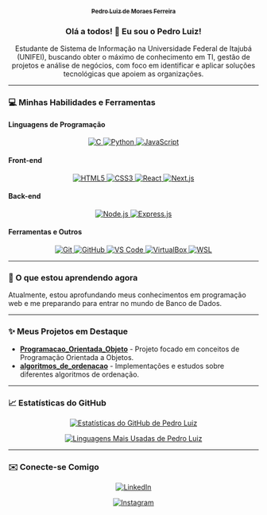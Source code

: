 <p align="center">
  <a href="https://github.com/pedrolmf33" target="_blank">
    <!--   <img src="https://avatars.githubusercontent.com/u/170816254?v=4" alt="Pedro Luiz de Moraes Ferreira" width="150" height="150" style="border-radius:50%;"> -->
    <sub><b>Pedro Luiz de Moraes Ferreira</b></sub>
  </a>
</p>

<h3 align="center">Olá a todos! 👋 Eu sou o Pedro Luiz!</h3>

<p align="center">
  Estudante de Sistema de Informação na Universidade Federal de Itajubá (UNIFEI), buscando obter o máximo de conhecimento em TI, gestão de projetos e análise de negócios, com foco em identificar e aplicar soluções tecnológicas que apoiem as organizações.
</p>

---

### 💻 Minhas Habilidades e Ferramentas

#### Linguagens de Programação
<p align="center">
  <a href="https://www.cprogramming.com/" target="_blank">
    <img src="https://img.shields.io/badge/-C-A8B9CC?style=for-the-badge&logo=c&logoColor=white" alt="C" />
  </a>
  <a href="https://www.python.org/" target="_blank">
    <img src="https://img.shields.io/badge/-Python-3776AB?style=for-the-badge&logo=python&logoColor=white" alt="Python" />
  </a>
  <a href="https://developer.mozilla.org/pt-BR/docs/Web/JavaScript" target="_blank">
    <img src="https://img.shields.io/badge/-JavaScript-F7DF1E?style=for-the-badge&logo=javascript&logoColor=black" alt="JavaScript" />
  </a>
</p>

#### Front-end
<p align="center">
  <a href="https://www.w3.org/TR/html52/" target="_blank">
    <img src="https://img.shields.io/badge/-HTML5-E34F26?style=for-the-badge&logo=html5&logoColor=white" alt="HTML5" />
  </a>
  <a href="https://www.w3.org/TR/CSS/" target="_blank">
    <img src="https://img.shields.io/badge/-CSS3-1572B6?style=for-the-badge&logo=css3&logoColor=white" alt="CSS3" />
  </a>
  <a href="https://react.dev/" target="_blank">
    <img src="https://img.shields.io/badge/-React-61DAFB?style=for-the-badge&logo=react&logoColor=black" alt="React" />
  </a>
  <a href="https://nextjs.org/" target="_blank">
    <img src="https://img.shields.io/badge/-Next.js-000000?style=for-the-badge&logo=next.js&logoColor=white" alt="Next.js" />
  </a>
</p>

#### Back-end
<p align="center">
  <a href="https://nodejs.org/en" target="_blank">
    <img src="https://img.shields.io/badge/-Node.js-339933?style=for-the-badge&logo=node.js&logoColor=white" alt="Node.js" />
  </a>
  <a href="https://expressjs.com/" target="_blank">
    <img src="https://img.shields.io/badge/-Express.js-000000?style=for-the-badge&logo=express&logoColor=white" alt="Express.js" />
  </a>
</p>

#### Ferramentas e Outros
<p align="center">
  <a href="https://git-scm.com/" target="_blank">
    <img src="https://img.shields.io/badge/-Git-F05032?style=for-the-badge&logo=git&logoColor=white" alt="Git" />
  </a>
  <a href="https://github.com/pedrolmf33" target="_blank"> <img src="https://img.shields.io/badge/-GitHub-181717?style=for-the-badge&logo=github&logoColor=white" alt="GitHub" />
  </a>
  <a href="https://code.visualstudio.com/" target="_blank">
    <img src="https://img.shields.io/badge/-VSCode-007ACC?style=for-the-badge&logo=visualstudiocode&logoColor=white" alt="VS Code" />
  </a>
  <a href="https://www.virtualbox.org/" target="_blank">
    <img src="https://img.shields.io/badge/-VirtualBox-20A7EE?style=for-the-badge&logo=virtualbox&logoColor=white" alt="VirtualBox" />
  </a>
  <a href="https://learn.microsoft.com/pt-br/windows/wsl/" target="_blank">
    <img src="https://img.shields.io/badge/-WSL-264DE4?style=for-the-badge&logo=windows&logoColor=white" alt="WSL" />
  </a>
</p>

---

### 🌱 O que estou aprendendo agora

Atualmente, estou aprofundando meus conhecimentos em programação web e me preparando para entrar no mundo de Banco de Dados.

---

### ✨ Meus Projetos em Destaque

* [**Programacao_Orientada_Objeto**](https://github.com/pedrolmf33/Programacao_Orientada_Objeto.git) - Projeto focado em conceitos de Programação Orientada a Objetos.
* [**algoritmos_de_ordenacao**](https://github.com/pedrolmf33/algoritmos_de_ordenacao.git) - Implementações e estudos sobre diferentes algoritmos de ordenação.

---

### 📈 Estatísticas do GitHub

<p align="center">
  <a href="https://github.com/pedrolmf33" target="_blank">
    <img src="https://github-readme-stats.vercel.app/api?username=pedrolmf33&show_icons=true&theme=radical&include_all_commits=true&count_private=true" alt="Estatísticas do GitHub de Pedro Luiz" />
  </a>
</p>
<p align="center">
  <a href="https://github.com/pedrolmf33" target="_blank">
    <img src="https://github-readme-stats.vercel.app/api/top-langs/?username=pedrolmf33&layout=compact&theme=radical&hide_progress=true" alt="Linguagens Mais Usadas de Pedro Luiz" />
  </a>
</p>

---

### ✉️ Conecte-se Comigo

<p align="center">
  <a href="https://www.linkedin.com/in/pedro-luiz-ferreira-765089336/" target="_blank">
    <img src="https://img.shields.io/badge/-LinkedIn-0077B5?style=for-the-badge&logo=linkedin&logoColor=white" alt="LinkedIn" />
  </a>
</p>
<p align="center">
  <a href="https://www.instagram.com/pedro_luiz2070/profilecard/?igsh=MXVsMTFnd2Vkc3hhZg==" target="_blank">
    <img src="https://img.shields.io/badge/-Instagram-E4405F?style=for-the-badge&logo=instagram&logoColor=white" alt="Instagram" />
  </a>
</p>
